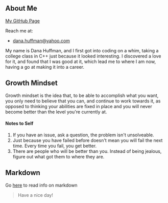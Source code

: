 ## About Me
[My GitHub Page](https://github.com/dLeigh01)

Reach me at:
* dana.huffman@yahoo.com

My name is Dana Huffman, and I first got into coding on a whim, taking a college class in C++ just because it looked interesting. I discovered a love for it, and found that I was good at it, which lead me to where I am now, having a go at making it into a career.
## Growth Mindset
Growth mindset is the idea that, to be able to accomplish what you want, you only need to believe that you can, and continue to work towards it, as opposed to thinking your abilities are fixed in place and you will never become better than the level you're currently at.
#### Notes to Self
1. If you have an issue, ask a question, the problem isn't unsolveable.
2. Just because you have failed before doesn't mean you will fail the next time. Every time you fail, you get better.
3. There are people who will be better than you. Instead of being jealous, figure out what got them to where they are.

## Markdown
Go [here](markdown.md) to read info on markdown
> Have a nice day!
